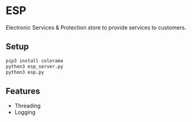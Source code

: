 # ESP
Electronic Services & Protection store to provide services to customers.
## Setup
```bash
pip3 install colorama
python3 esp_server.py 
python3 esp.py
```  
## Features
* Threading
* Logging

